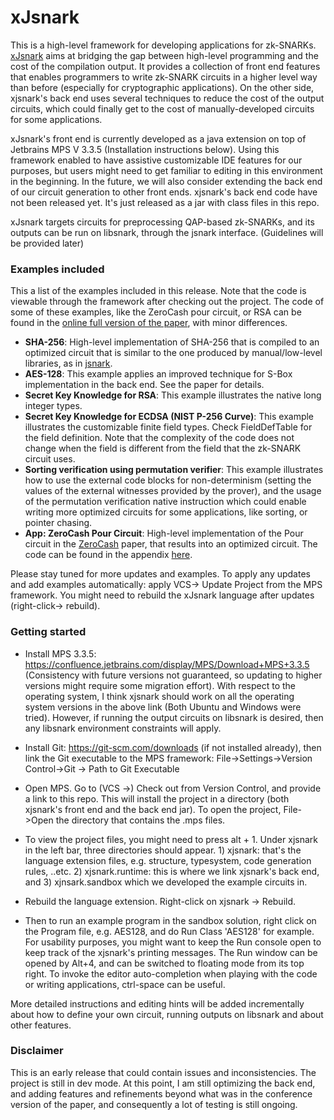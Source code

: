 # xJsnark

This is a high-level framework for developing applications for zk-SNARKs. [xJsnark](http://www.cs.umd.edu/~akosba/papers/xjsnark.pdf) aims at bridging the gap between high-level programming and the cost of the compilation output. It provides a collection of front end features that enables programmers to write zk-SNARK circuits in a higher level way than before (especially for cryptographic applications).  On the other side, xjsnark's back end uses several techniques to reduce the cost of the output circuits, which could finally get to the cost of manually-developed circuits for some applications.

xJsnark's front end is currently developed as a java extension on top of Jetbrains MPS V 3.3.5 (Installation instructions below). Using this framework enabled to have assistive customizable IDE features for our purposes, but users might need to get familiar to editing in this environment in the beginning. In the future, we will also consider extending the back end of our circuit generation to other front ends. xjsnark's back end code have not been released yet. It's just released as a jar with class files in this repo. 

xJsnark targets circuits for preprocessing QAP-based zk-SNARKs, and its outputs can be run on libsnark, through the jsnark interface. (Guidelines will be provided later)

### Examples included 

This a list of the examples included in this release. Note that the code is viewable through the framework after checking out the project. The code of some of these examples, like the ZeroCash pour circuit, or RSA can be found in the [online full version of the paper](http://www.cs.umd.edu/~akosba/papers/xjsnark.pdf), with minor differences.

- **SHA-256**: High-level implementation of SHA-256 that is compiled to an optimized circuit that is similar to the one produced by manual/low-level libraries, as in [jsnark](https://github.com/akosba/jsnark).
- **AES-128**: This example applies an improved technique for S-Box implementation in the back end. See the paper for details.
- **Secret Key Knowledge for RSA**: This example illustrates the native long integer types.
- **Secret Key Knowledge for ECDSA (NIST P-256 Curve)**: This example illustrates the customizable finite field types. Check FieldDefTable for the field definition. Note that the complexity of the code does not change when the field is different from the field that the zk-SNARK circuit uses. 
- **Sorting verification using permutation verifier**: This example illustrates how to use the external code blocks for non-determinism (setting the values of the external witnesses provided by the prover), and the usage of the permutation verification native instruction which could enable writing more optimized circuits for some applications, like sorting, or pointer chasing.
- **App: ZeroCash Pour Circuit**: High-level implementation of the Pour circuit in the [ZeroCash](http://zerocash-project.org/media/pdf/zerocash-extended-20140518.pdf) paper, that results into an optimized circuit. The code can be found in the appendix [here](http://www.cs.umd.edu/~akosba/papers/xjsnark.pdf). 

Please stay tuned for more updates and examples. To apply any updates and add examples automatically: apply VCS-> Update Project from the MPS framework. You might need to rebuild the xJsnark language after updates (right-click-> rebuild).
 
### Getting started

- Install MPS 3.3.5: https://confluence.jetbrains.com/display/MPS/Download+MPS+3.3.5
(Consistency with future versions not guaranteed, so updating to higher versions might require some migration effort). With respect to the operating system, I think xjsnark should work on all the operating system versions in the above link (Both Ubuntu and Windows were tried). However, if running the output circuits on libsnark is desired, then any libsnark environment constraints will apply.

- Install Git: https://git-scm.com/downloads (if not installed already), then link the Git executable to the MPS framework: File->Settings->Version Control->Git -> Path to Git Executable

- Open MPS. Go to (VCS ->) Check out from Version Control, and provide a link to this repo. This will install the project in a directory (both xjsnark's front end and the back end jar). To open the project, File->Open the directory that contains the .mps files.

- To view the project files, you might need to press alt + 1. Under xjsnark in the left bar, three directories should appear. 1) xjsnark: that's the language extension files, e.g. structure, typesystem, code generation rules, ..etc. 2) xjsnark.runtime: this is where we link xjsnark's back end, and 3) xjnsark.sandbox which we developed the example circuits in. 

- Rebuild the language extension. Right-click on xjsnark -> Rebuild.

- Then to run an example program in the sandbox solution, right click on the Program file, e.g. AES128, and do Run Class 'AES128' for example. For usability purposes, you might want to keep the Run console open to keep track of the xjsnark's printing messages.  The Run window can be opened by Alt+4, and can be switched to floating mode from its top right. To invoke the editor auto-completion when playing with the code or writing applications, ctrl-space can be useful.

More detailed instructions and editing hints will be added incrementally about how to define your own circuit, running outputs on libsnark and about other features.


### Disclaimer

This is an early release that could contain issues and inconsistencies. The project is still in dev mode. At this point, I am still optimizing the back end, and adding features and refinements beyond what was in the conference version of the paper, and consequently a lot of testing is still ongoing. 
